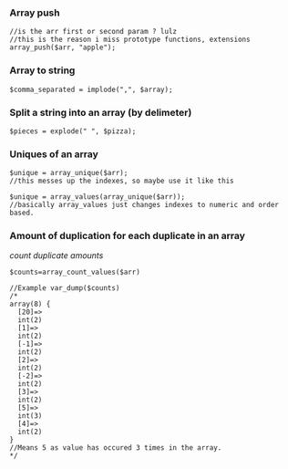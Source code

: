 
### Array push
```
//is the arr first or second param ? lulz
//this is the reason i miss prototype functions, extensions 
array_push($arr, "apple");
```

### Array to string 
```
$comma_separated = implode(",", $array);
```


### Split a string into an array (by delimeter)
```
$pieces = explode(" ", $pizza);
```


### Uniques of an array
```
$unique = array_unique($arr); 
//this messes up the indexes, so maybe use it like this

$unique = array_values(array_unique($arr)); 
//basically array_values just changes indexes to numeric and order based.
```


### Amount of duplication for each duplicate in an array
*count duplicate amounts*

```
$counts=array_count_values($arr)

//Example var_dump($counts)
/*
array(8) {
  [20]=>
  int(2)
  [1]=>
  int(2)
  [-1]=>
  int(2)
  [2]=>
  int(2)
  [-2]=>
  int(2)
  [3]=>
  int(2)
  [5]=>
  int(3)
  [4]=>
  int(2)
}
//Means 5 as value has occured 3 times in the array.
*/

```
